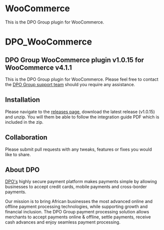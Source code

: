 # WooCommerce
This is the DPO Group plugin for WooCommerce.

# DPO_WooCommerce
## DPO Group WooCommerce plugin v1.0.15 for WooCommerce v4.1.1

This is the DPO Group plugin for WooCommerce. Please feel free to contact the [DPO Group support team](https://www.directpay.online/support/) should you require any assistance.

## Installation
Please navigate to the [releases page](https://github.com/DirectPay-Online/DPO_WooCommerce/releases), download the latest release (v1.0.15) and unzip. You will them be able to follow the integration guide PDF which is included in the zip.

## Collaboration

Please submit pull requests with any tweaks, features or fixes you would like to share.

## About DPO

[DPO's](https://www.directpay.online/) highly secure payment platform makes payments simple by allowing businesses to accept credit cards, mobile payments and cross-border payments.

Our mission is to bring African businesses the most advanced online and offline payment processing technologies, while supporting growth and financial inclusion. The DPO Group payment processing solution allows merchants to accept payments online & offline, settle payments, receive cash advances and enjoy seamless payment processing.
